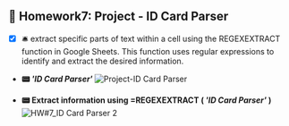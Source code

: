 ## 🎍 Homework7: Project - ID Card Parser
- [x] 🛎 extract specific parts of text within a cell using the REGEXEXTRACT function in Google Sheets. This function uses regular expressions to identify and extract the desired information.
  
- **📟 *'ID Card Parser'*** 
![Project-ID Card Parser](https://github.com/user-attachments/assets/1508b1a6-2a64-4624-9d73-631ef32b1165)


- **📟 Extract information using **=REGEXEXTRACT** ( *'ID Card Parser'* )** 
![HW#7_ID Card Parser 2](https://github.com/user-attachments/assets/afa74da0-5eb0-4c9f-ab66-680eaaee8916)

